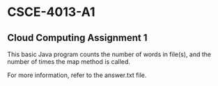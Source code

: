 # CSCE-4013-A1
## Cloud Computing Assignment 1

This basic Java program counts the number of words in file(s), and the number of times the map method is called.

For more information, refer to the answer.txt file.
